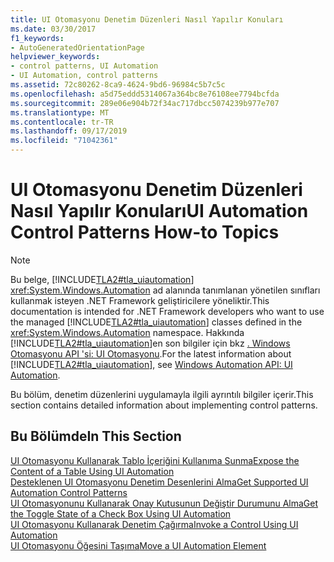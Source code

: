 ```yaml
---
title: UI Otomasyonu Denetim Düzenleri Nasıl Yapılır Konuları
ms.date: 03/30/2017
f1_keywords:
- AutoGeneratedOrientationPage
helpviewer_keywords:
- control patterns, UI Automation
- UI Automation, control patterns
ms.assetid: 72c80262-8ca9-4624-9bd6-96984c5b7c5c
ms.openlocfilehash: a5d75eddd5314067a364bc8e76108ee7794bcfda
ms.sourcegitcommit: 289e06e904b72f34ac717dbcc5074239b977e707
ms.translationtype: MT
ms.contentlocale: tr-TR
ms.lasthandoff: 09/17/2019
ms.locfileid: "71042361"
---
```

# <a name="ui-automation-control-patterns-how-to-topics"></a><span data-ttu-id="92f3f-102">UI Otomasyonu Denetim Düzenleri Nasıl Yapılır Konuları</span><span class="sxs-lookup"><span data-stu-id="92f3f-102">UI Automation Control Patterns How-to Topics</span></span>
> [!NOTE]
> <span data-ttu-id="92f3f-103">Bu belge, [!INCLUDE[TLA2#tla_uiautomation](../../../includes/tla2sharptla-uiautomation-md.md)] <xref:System.Windows.Automation> ad alanında tanımlanan yönetilen sınıfları kullanmak isteyen .NET Framework geliştiricilere yöneliktir.</span><span class="sxs-lookup"><span data-stu-id="92f3f-103">This documentation is intended for .NET Framework developers who want to use the managed [!INCLUDE[TLA2#tla_uiautomation](../../../includes/tla2sharptla-uiautomation-md.md)] classes defined in the <xref:System.Windows.Automation> namespace.</span></span> <span data-ttu-id="92f3f-104">Hakkında [!INCLUDE[TLA2#tla_uiautomation](../../../includes/tla2sharptla-uiautomation-md.md)]en son bilgiler için bkz [. Windows Otomasyonu API 'si: UI Otomasyonu](https://go.microsoft.com/fwlink/?LinkID=156746).</span><span class="sxs-lookup"><span data-stu-id="92f3f-104">For the latest information about [!INCLUDE[TLA2#tla_uiautomation](../../../includes/tla2sharptla-uiautomation-md.md)], see [Windows Automation API: UI Automation](https://go.microsoft.com/fwlink/?LinkID=156746).</span></span>  
  
 <span data-ttu-id="92f3f-105">Bu bölüm, denetim düzenlerini uygulamayla ilgili ayrıntılı bilgiler içerir.</span><span class="sxs-lookup"><span data-stu-id="92f3f-105">This section contains detailed information about implementing control patterns.</span></span>  
  
## <a name="in-this-section"></a><span data-ttu-id="92f3f-106">Bu Bölümde</span><span class="sxs-lookup"><span data-stu-id="92f3f-106">In This Section</span></span>  
 [<span data-ttu-id="92f3f-107">UI Otomasyonu Kullanarak Tablo İçeriğini Kullanıma Sunma</span><span class="sxs-lookup"><span data-stu-id="92f3f-107">Expose the Content of a Table Using UI Automation</span></span>](expose-the-content-of-a-table-using-ui-automation.md)  
 [<span data-ttu-id="92f3f-108">Desteklenen UI Otomasyonu Denetim Desenlerini Alma</span><span class="sxs-lookup"><span data-stu-id="92f3f-108">Get Supported UI Automation Control Patterns</span></span>](get-supported-ui-automation-control-patterns.md)  
 [<span data-ttu-id="92f3f-109">UI Otomasyonunu Kullanarak Onay Kutusunun Değiştir Durumunu Alma</span><span class="sxs-lookup"><span data-stu-id="92f3f-109">Get the Toggle State of a Check Box Using UI Automation</span></span>](get-the-toggle-state-of-a-check-box-using-ui-automation.md)  
 [<span data-ttu-id="92f3f-110">UI Otomasyonu Kullanarak Denetim Çağırma</span><span class="sxs-lookup"><span data-stu-id="92f3f-110">Invoke a Control Using UI Automation</span></span>](invoke-a-control-using-ui-automation.md)  
 [<span data-ttu-id="92f3f-111">UI Otomasyonu Öğesini Taşıma</span><span class="sxs-lookup"><span data-stu-id="92f3f-111">Move a UI Automation Element</span></span>](move-a-ui-automation-element.md)
